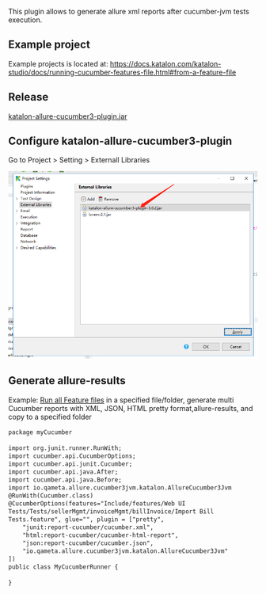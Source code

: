 This plugin allows to generate allure xml reports after cucumber-jvm tests execution.

## Example project
Example projects is located at: https://docs.katalon.com/katalon-studio/docs/running-cucumber-features-file.html#from-a-feature-file
## Release
 [katalon-allure-cucumber3-plugin.jar](https://github.com/spt110/katalon-allure-cucumber3-plugin/wiki/Release)

## Configure katalon-allure-cucumber3-plugin 
 Go to Project > Setting > Externall Libraries
 
![project-setting](project-setting.png)

## Generate allure-results
Example: [Run all Feature files](https://docs.katalon.com/katalon-studio/docs/running-cucumber-features-file.html#from-a-feature-file) in a specified file/folder, generate multi Cucumber reports with XML, JSON, HTML pretty format,allure-results, and copy to a specified folder
```
package myCucumber

import org.junit.runner.RunWith;
import cucumber.api.CucumberOptions;
import cucumber.api.junit.Cucumber;
import cucumber.api.java.After;
import cucumber.api.java.Before;
import io.qameta.allure.cucumber3jvm.katalon.AllureCucumber3Jvm
@RunWith(Cucumber.class)
@CucumberOptions(features="Include/features/Web UI Tests/Tests/sellerMgmt/invoiceMgmt/billInvoice/Import Bill Tests.feature", glue="", plugin = ["pretty",
	"junit:report-cucumber/cucumber.xml",
	"html:report-cucumber/cucumber-html-report",
	"json:report-cucumber/cucumber.json",
	"io.qameta.allure.cucumber3jvm.katalon.AllureCucumber3Jvm"
])
public class MyCucumberRunner {

}
```